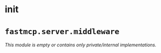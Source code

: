 # __init__

# `fastmcp.server.middleware`

*This module is empty or contains only private/internal implementations.*
